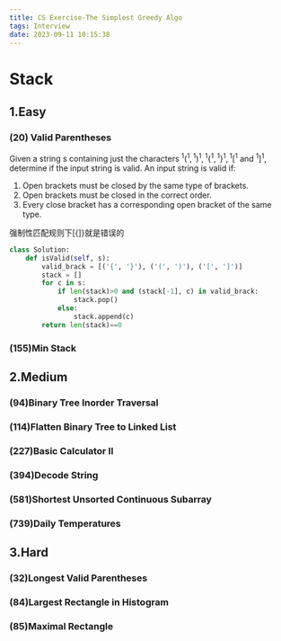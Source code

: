 ```yaml
---
title: CS Exercise-The Simplest Greedy Algo
tags: Interview
date: 2023-09-11 10:15:38
---
```


# Stack

##   1.Easy


### (20) Valid Parentheses

Given a string s containing just the characters ${ }^1\left({ }^1,{ }^1\right)^1,{ }^1\left\{{ }^1,{ }^1\right\}^1,{ }^1\left[{ }^1 \text { and }{ }^1\right]^1$, determine if the input string is valid.
An input string is valid if:
1. Open brackets must be closed by the same type of brackets.
2. Open brackets must be closed in the correct order.
3. Every close bracket has a corresponding open bracket of the same type.

强制性匹配规则下[{]}就是错误的


```python
class Solution:
    def isValid(self, s): 
        valid_brack = [('{', '}'), ('(', ')'), ('[', ']')]
        stack = []
        for c in s:
            if len(stack)>0 and (stack[-1], c) in valid_brack:
                stack.pop()
            else:
                stack.append(c)
        return len(stack)==0
```
###   (155)Min Stack

##   2.Medium

###   (94)Binary Tree Inorder Traversal

###   (114)Flatten Binary Tree to Linked List

###   (227)Basic Calculator II

###   (394)Decode String

###   (581)Shortest Unsorted Continuous Subarray

###   (739)Daily Temperatures

##   3.Hard

###   (32)Longest Valid Parentheses

###   (84)Largest Rectangle in Histogram

###   (85)Maximal Rectangle

